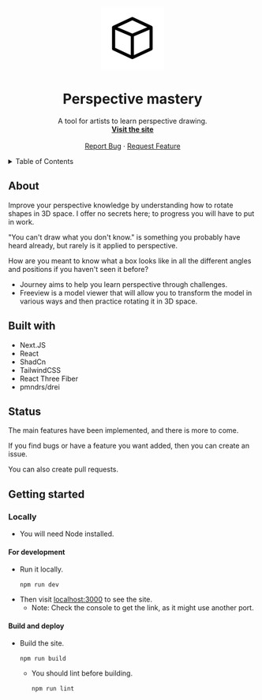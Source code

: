 <!-- PROJECT LOGO -->
<br />
<div align="center">

![Logo](./Images/logo.png)

  <h1>Perspective mastery</h1>

  <p align="center">
    A tool for artists to learn perspective drawing.
    </br>
    <a href="https://perspective-mastery.vercel.app/"><strong>Visit the site</strong></a>
    <br />
    <br />
    <a href="https://github.com/Seryjnyy/perspective-mastery/issues/new?assignees=&labels=&projects=&template=bug_report.md&title=">Report Bug</a>
    ·
    <a href="https://github.com/Seryjnyy/perspective-mastery/issues/new?assignees=&labels=&projects=&template=feature_request.md&title=">Request Feature</a>
  </p>
</div>

<!-- TABLE OF CONTENTS -->
<details>
  <summary>Table of Contents</summary>
  <ol>
    <li>
      <a href="#about">About</a>
    </li>
    <li><a href="#built-with">Built with</a></li>
    <li><a href="#usage">Usage</a></li>
    <li><a href="#status">Status</a></li>
    <li>
      <a href="#getting-started">Getting Started</a>
      <ul>
        <li><a href="#locally">Locally</a>
          <ul>
            <li><a href="#for-development">For development</a></li>
            <li><a href="#locally">Just running it</a></li>
          </ul>
        </li>
      </ul>
    </li>
  </ol>
</details>

## About

Improve your perspective knowledge by understanding how to rotate
shapes in 3D space. I offer no secrets here; to progress you will
have to put in work.

"You can't draw what you don't know." is something you probably have heard already, but rarely is it applied to perspective.

How are you meant to know what a box looks like in all the different angles and positions if you haven't seen it before?

- Journey aims to help you learn perspective through challenges.
- Freeview is a model viewer that will allow you to transform the model in various ways and then practice rotating it in 3D space.

## Built with

- Next.JS
- React
- ShadCn
- TailwindCSS
- React Three Fiber
- pmndrs/drei

## Status

The main features have been implemented, and there is more to come.

If you find bugs or have a feature you want added, then you can create an issue.

You can also create pull requests.

## Getting started

### Locally

- You will need Node installed.

#### For development

- Run it locally.
  ```
  npm run dev
  ```
- Then visit [localhost:3000](localhost:3000) to see the site.
  - Note: Check the console to get the link, as it might use another port.

#### Build and deploy

- Build the site.
  ```
  npm run build
  ```
  - You should lint before building.
    ```
    npm run lint
    ```
